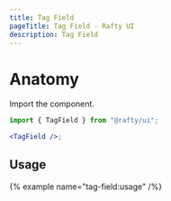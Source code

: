 ```yaml
---
title: Tag Field
pageTitle: Tag Field - Rafty UI
description: Tag Field
---
```


# Anatomy

Import the component.

```jsx
import { TagField } from "@rafty/ui";

<TagField />;
```

## Usage

{% example name="tag-field:usage" /%}
